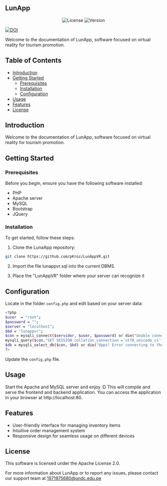 ## LunApp

<p align="center">
<img src="https://img.shields.io/badge/license-Apache-green" alt="License"></a>
<img src="https://img.shields.io/badge/version-1.0-blue" alt="Version"></a>
</p>
<a href="https://doi.org/10.5281/zenodo.10208020"><img src="https://zenodo.org/badge/DOI/10.5281/zenodo.10208020.svg" alt="DOI"></a>
</p>

Welcome to the documentation of LunApp, software focused on virtual reality for tourism promotion.

## Table of Contents

- [Introduction](#introduction)
- [Getting Started](#getting-started)
  - [Prerequisites](#prerequisites)
  - [Installation](#installation)
  - [Configuration](#configuration)
- [Usage](#usage)
- [Features](#features)
- [License](#license)

## Introduction

Welcome to the documentation of LunApp, software focused on virtual reality for tourism promotion.

## Getting Started

### Prerequisites

Before you begin, ensure you have the following software installed:

- PHP
- Apache server
- MySQL
- Bootstrap
- JQuery

### Installation

To get started, follow these steps:

1. Clone the LunaApp repository:

```bash
git clone https://github.com/pKroz/LunAppVR.git
```

2. Import the file lunappvr.sql into the current DBMS.

3. Place the "LunAppVR" folder where your server can recognize it

## Configuration
Locate in the folder ```config.php``` and edit based on your server data:

```bash
<?php
$user  = "root";
$password = "";
$server = "localhost";
$bd = "lunappvr";
$con = mysqli_connect($servidor, $user, $password) or die("Unable connect to server");
mysqli_query($con,"SET SESSION collation_connection ='utf8_unicode_ci'");
$db = mysqli_select_db($con, $bd) or die("Upps! Error connecting to the database");
?>
```

Update the ```config.php``` file.

## Usage
Start the Apache and MySQL server and enjoy :D
This will compile and serve the frontend and backend application. You can access the application in your browser at http://localhost:80.

## Features
- User-friendly interface for managing inventory items
- Intuitive order management system
- Responsive design for seamless usage on different devices

## License

This software is licensed under the Apache License 2.0.

For more information about LunApp or to report any issues, please contact our support team at
1971975680@undc.edu.pe
